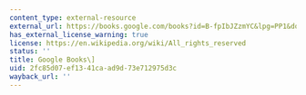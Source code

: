 ```yaml
---
content_type: external-resource
external_url: https://books.google.com/books?id=B-fpIbJZzmYC&lpg=PP1&dq=Machine%20in%20the%20Studio%3A%20Constructing%20the%20Postwar%20American%20Artist&pg=PP1#v=onepage&q&f=false
has_external_license_warning: true
license: https://en.wikipedia.org/wiki/All_rights_reserved
status: ''
title: Google Books\]
uid: 2fc85d07-ef13-41ca-ad9d-73e712975d3c
wayback_url: ''
---
```

